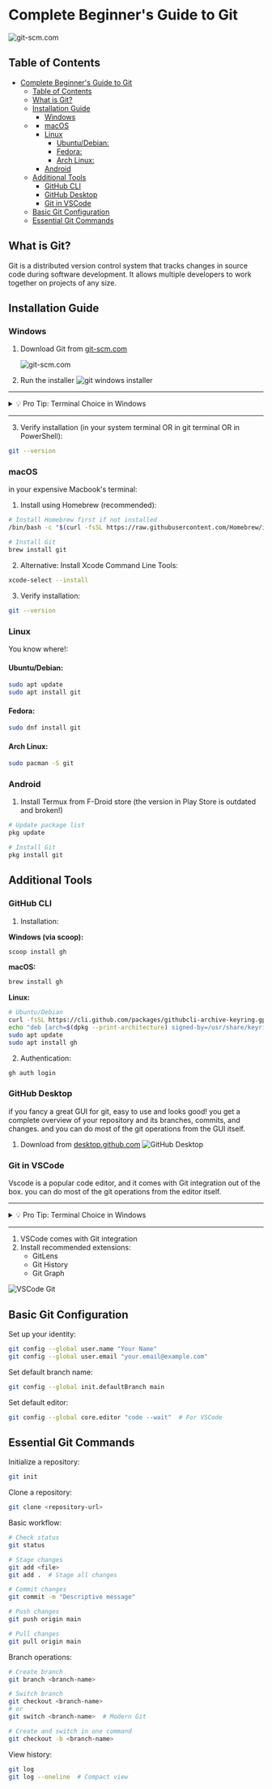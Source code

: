 # Complete Beginner's Guide to Git
![git-scm.com](../knowledge-pills/media/header.png)
## Table of Contents
- [Complete Beginner's Guide to Git](#complete-beginners-guide-to-git)
  - [Table of Contents](#table-of-contents)
  - [What is Git?](#what-is-git)
  - [Installation Guide](#installation-guide)
    - [Windows](#windows)
  - [](#)
    - [macOS](#macos)
    - [Linux](#linux)
      - [Ubuntu/Debian:](#ubuntudebian)
      - [Fedora:](#fedora)
      - [Arch Linux:](#arch-linux)
    - [Android](#android)
  - [Additional Tools](#additional-tools)
    - [GitHub CLI](#github-cli)
    - [GitHub Desktop](#github-desktop)
    - [Git in VSCode](#git-in-vscode)
  - [Basic Git Configuration](#basic-git-configuration)
  - [Essential Git Commands](#essential-git-commands)

## What is Git?

Git is a distributed version control system that tracks changes in source code during software development. It allows multiple developers to work together on projects of any size.

## Installation Guide

### Windows

1. Download Git from [git-scm.com](https://git-scm.com/download/windows)

   ![git-scm.com](../knowledge-pills/media/git-windows.png?version%3D1732291048394)
2. Run the installer
   ![git windows installer](../knowledge-pills/media/git-installer.png)
---
<details>
<summary> 💡 Pro Tip: Terminal Choice in Windows</summary>

> During installation, you'll be asked how to use Git from the command line. You can choose between:
> - Git from the Command Prompt (Windows' default terminal)
> - Git from PowerShell
> - Git from Git Bash (a Unix-like terminal emulator)
> 
> While all options work, this guide uses Git Bash as it provides a consistent Unix-like experience and better compatibility with Git-related commands and scripts.
![gitBash](../knowledge-pills/media/git-terminal-win.png
)
> the installer also adds Git GUI to your system. (but we can do better with GitHub Desktop or VSCode)
> ![git GUI](../knowledge-pills/media/gw2.png)
</details>

---
3. Verify installation (in your system terminal OR in git terminal OR in PowerShell):
```bash
git --version
```



### macOS
in your expensive Macbook's terminal:
1. Install using Homebrew (recommended):
```bash
# Install Homebrew first if not installed
/bin/bash -c "$(curl -fsSL https://raw.githubusercontent.com/Homebrew/install/HEAD/install.sh)"

# Install Git
brew install git
```

2. Alternative: Install Xcode Command Line Tools:
```bash
xcode-select --install
```

3. Verify installation:
```bash
git --version
```

### Linux
You know where!:
#### Ubuntu/Debian:
```bash
sudo apt update
sudo apt install git
```

#### Fedora:
```bash
sudo dnf install git
```

#### Arch Linux:
```bash
sudo pacman -S git
```

### Android

1. Install Termux from F-Droid store (the version in Play Store is outdated and broken!)
```bash
# Update package list
pkg update

# Install Git
pkg install git
```

## Additional Tools

### GitHub CLI

1. Installation:

**Windows (via scoop):**
```bash
scoop install gh
```

**macOS:**
```bash
brew install gh
```

**Linux:**
```bash
# Ubuntu/Debian
curl -fsSL https://cli.github.com/packages/githubcli-archive-keyring.gpg | sudo dd of=/usr/share/keyrings/githubcli-archive-keyring.gpg
echo "deb [arch=$(dpkg --print-architecture) signed-by=/usr/share/keyrings/githubcli-archive-keyring.gpg] https://cli.github.com/packages stable main" | sudo tee /etc/apt/sources.list.d/github-cli.list
sudo apt update
sudo apt install gh
```

2. Authentication:
```bash
gh auth login
```

### GitHub Desktop
if you fancy a great GUI for git, easy to use and looks good! you get a complete overview of your repository and its branches, commits, and changes. and you can do most of the git operations from the GUI itself.

1. Download from [desktop.github.com](https://desktop.github.com)
![GitHub Desktop](../knowledge-pills/media/github-desktop.png)

### Git in VSCode

Vscode is a popular code editor, and it comes with Git integration out of the box. you can do most of the git operations from the editor itself.

---
<details>
<summary> 💡 Pro Tip: Terminal Choice in Windows</summary>

> This, in my opinion, is the best option for beginners, as you can see the changes you made in the code and the changes you made in the git in the same window. PICK THIS! -- Sal
</details>

---

1. VSCode comes with Git integration
2. Install recommended extensions:
   - GitLens
   - Git History
   - Git Graph

![VSCode Git](../knowledge-pills/media/git-vscode.png)
## Basic Git Configuration

Set up your identity:
```bash
git config --global user.name "Your Name"
git config --global user.email "your.email@example.com"
```

Set default branch name:
```bash
git config --global init.defaultBranch main
```

Set default editor:
```bash
git config --global core.editor "code --wait"  # For VSCode
```

## Essential Git Commands

Initialize a repository:
```bash
git init
```

Clone a repository:
```bash
git clone <repository-url>
```

Basic workflow:
```bash
# Check status
git status

# Stage changes
git add <file>
git add .  # Stage all changes

# Commit changes
git commit -m "Descriptive message"

# Push changes
git push origin main

# Pull changes
git pull origin main
```

Branch operations:
```bash
# Create branch
git branch <branch-name>

# Switch branch
git checkout <branch-name>
# or
git switch <branch-name>  # Modern Git

# Create and switch in one command
git checkout -b <branch-name>
```

View history:
```bash
git log
git log --oneline  # Compact view
```
